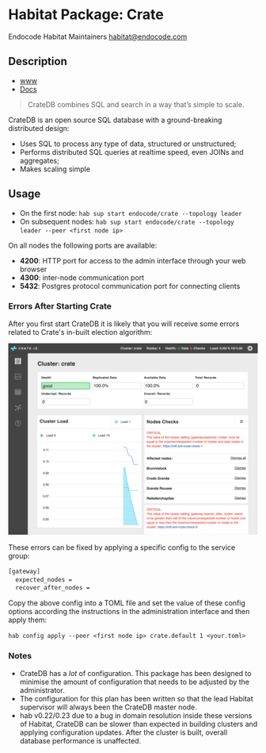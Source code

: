 # Habitat Package: Crate
Endocode Habitat Maintainers <habitat@endocode.com>

## Description

- [www](https://crate.io)
- [Docs](https://crate.io/docs/reference/)

> CrateDB combines SQL and search in a way that’s simple to scale.

CrateDB is an open source SQL database with a ground-breaking distributed design:

- Uses SQL to process any type of data, structured or unstructured;
- Performs distributed SQL queries at realtime speed, even JOINs and aggregates;
- Makes scaling simple

## Usage

- On the first node: `hab sup start endocode/crate --topology leader`
- On subsequent nodes: `hab sup start endocode/crate --topology leader --peer <first node ip>`

On all nodes the following ports are available:

- **4200**: HTTP port for access to the admin interface through your web browser
- **4300**: inter-node communication port
- **5432**: Postgres protocol communication port for connecting clients

### Errors After Starting Crate

After you first start CrateDB it is likely that you will receive some
errors related to Crate's in-built election algorithm:

![Errors in the CrateDB admin UI](cratedb-errors.png)

These errors can be fixed by applying a specific config to the service group:

```bash
[gateway]
  expected_nodes = 
  recover_after_nodes =
```
Copy the above config into a TOML file and set the value of these config options according the instructions in the administration interface and then apply them:

`hab config apply --peer <first node ip> crate.default 1 <your.toml>`

### Notes

- CrateDB has a _lot_ of configuration. This package has been designed to minimise the amount of configuration that needs to be adjusted by the administrator.
- The configuration for this plan has been written so that the lead Habitat supervisor will always been the CrateDB master node.
- hab v0.22/0.23 due to a bug in domain resolution inside these versions of Habitat, CrateDB can be slower than expected in building clusters and applying configuration updates. After the cluster is built, overall database performance is unaffected.